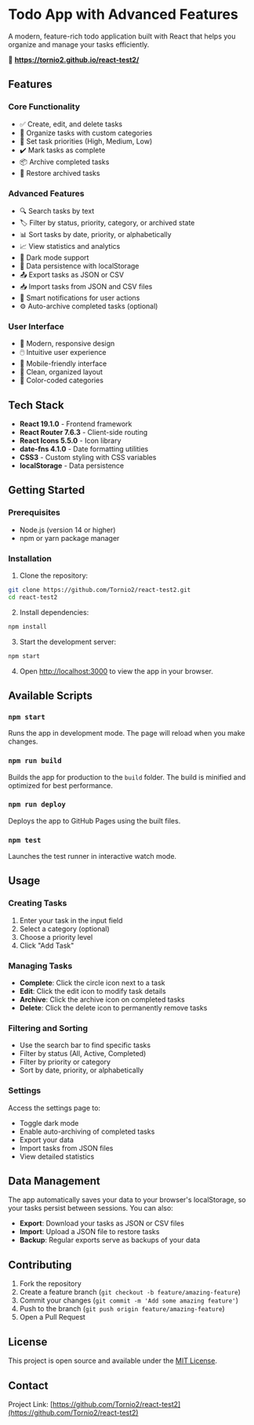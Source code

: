 # Todo App with Advanced Features

A modern, feature-rich todo application built with React that helps you organize and manage your tasks efficiently.

🔗 **https://tornio2.github.io/react-test2/**

## Features

### Core Functionality
- ✅ Create, edit, and delete tasks
- 📂 Organize tasks with custom categories
- 🎯 Set task priorities (High, Medium, Low)
- ✔️ Mark tasks as complete
- 📦 Archive completed tasks
- 🔄 Restore archived tasks

### Advanced Features
- 🔍 Search tasks by text
- 🏷️ Filter by status, priority, category, or archived state
- 📊 Sort tasks by date, priority, or alphabetically
- 📈 View statistics and analytics
- 🌙 Dark mode support
- 💾 Data persistence with localStorage
- 📤 Export tasks as JSON or CSV
- 📥 Import tasks from JSON and CSV files
- 🔔 Smart notifications for user actions
- ⚙️ Auto-archive completed tasks (optional)

### User Interface
- 🎨 Modern, responsive design
- 🖱️ Intuitive user experience
- 📱 Mobile-friendly interface
- 🎯 Clean, organized layout
- 🌈 Color-coded categories

## Tech Stack

- **React 19.1.0** - Frontend framework
- **React Router 7.6.3** - Client-side routing
- **React Icons 5.5.0** - Icon library
- **date-fns 4.1.0** - Date formatting utilities
- **CSS3** - Custom styling with CSS variables
- **localStorage** - Data persistence

## Getting Started

### Prerequisites
- Node.js (version 14 or higher)
- npm or yarn package manager

### Installation

1. Clone the repository:
```bash
git clone https://github.com/Tornio2/react-test2.git
cd react-test2
```

2. Install dependencies:
```bash
npm install
```

3. Start the development server:
```bash
npm start
```

4. Open [http://localhost:3000](http://localhost:3000) to view the app in your browser.

## Available Scripts

### `npm start`
Runs the app in development mode. The page will reload when you make changes.

### `npm run build`
Builds the app for production to the `build` folder. The build is minified and optimized for best performance.

### `npm run deploy`
Deploys the app to GitHub Pages using the built files.

### `npm test`
Launches the test runner in interactive watch mode.

## Usage

### Creating Tasks
1. Enter your task in the input field
2. Select a category (optional)
3. Choose a priority level
4. Click "Add Task"

### Managing Tasks
- **Complete**: Click the circle icon next to a task
- **Edit**: Click the edit icon to modify task details
- **Archive**: Click the archive icon on completed tasks
- **Delete**: Click the delete icon to permanently remove tasks

### Filtering and Sorting
- Use the search bar to find specific tasks
- Filter by status (All, Active, Completed)
- Filter by priority or category
- Sort by date, priority, or alphabetically

### Settings
Access the settings page to:
- Toggle dark mode
- Enable auto-archiving of completed tasks
- Export your data
- Import tasks from JSON files
- View detailed statistics

## Data Management

The app automatically saves your data to your browser's localStorage, so your tasks persist between sessions. You can also:

- **Export**: Download your tasks as JSON or CSV files
- **Import**: Upload a JSON file to restore tasks
- **Backup**: Regular exports serve as backups of your data

## Contributing

1. Fork the repository
2. Create a feature branch (`git checkout -b feature/amazing-feature`)
3. Commit your changes (`git commit -m 'Add some amazing feature'`)
4. Push to the branch (`git push origin feature/amazing-feature`)
5. Open a Pull Request

## License

This project is open source and available under the [MIT License](LICENSE).

## Contact

Project Link: [https://github.com/Tornio2/react-test2](https://github.com/Tornio2/react-test2)